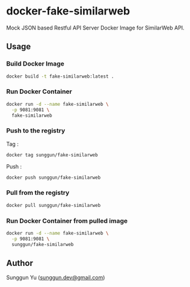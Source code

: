 docker-fake-similarweb
======================

Mock JSON based Restful API Server Docker Image for SimilarWeb API.

## Usage
### Build Docker Image
```bash
docker build -t fake-similarweb:latest .
```

### Run Docker Container
```bash
docker run -d --name fake-similarweb \
  -p 9081:9081 \
  fake-similarweb
```

### Push to the registry

Tag :
```bash
docker tag sunggun/fake-similarweb
```

Push :
```bash
docker push sunggun/fake-similarweb
```

### Pull from the registry
```bash
docker pull sunggun/fake-similarweb
```

### Run Docker Container from pulled image
```bash
docker run -d --name fake-similarweb \
  -p 9081:9081 \
  sunggun/fake-similarweb
```

## Author
Sunggun Yu (sunggun.dev@gmail.com)
